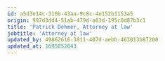```yaml
---
id: a5d3e14c-316b-43aa-9c8c-4e152b1153a5
origin: 997d3dd4-51ab-479d-a03d-195c0d87b3c1
title: 'Patrick Dehmer, Attorney at law'
jobtitle: 'Attorney at law'
updated_by: 49862616-3811-407d-aebb-463013b87200
updated_at: 1695052043
---
```

